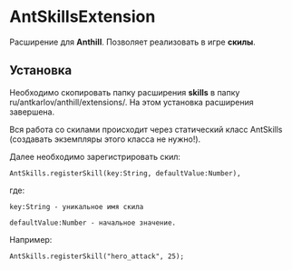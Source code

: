 # AntSkillsExtension

Расширение для **Anthill**. Позволяет реализовать в игре **скилы**.

## Установка

Необходимо скопировать папку расширения **skills** в папку ru/antkarlov/anthill/extensions/. На этом установка расширения завершена.

Вся работа со скилами происходит через статический класс AntSkills (создавать экземпляры этого класса не нужно!).

Далее необходимо зарегистрировать скил:

	AntSkills.registerSkill(key:String, defaultValue:Number),

где: 

	key:String - уникальное имя скила

	defaultValue:Number - начальное значение.

Например:

	AntSkills.registerSkill("hero_attack", 25);
